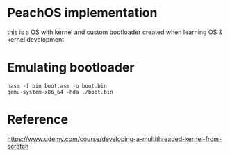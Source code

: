 # PeachOS implementation
this is a OS with kernel and custom bootloader created when learning OS & kernel development

# Emulating bootloader
```
nasm -f bin boot.asm -o boot.bin
qemu-system-x86_64 -hda ./boot.bin
```

# Reference
https://www.udemy.com/course/developing-a-multithreaded-kernel-from-scratch